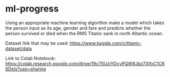 # ml-progress

Using an appropriate machine learning algorithm make a model which takes the person input as its age, gender and fare and predicts whether the person survived or died when the RMS Titanic sank in north Altantic ocean. 

Dataset link that may be used: https://www.kaggle.com/c/titanic-dataset/data 

Link to Colab Notebook: https://colab.research.google.com/drive/19c7SUziYDcyPQW8Jbz7XlfxC1C66DeIs?usp=sharing


